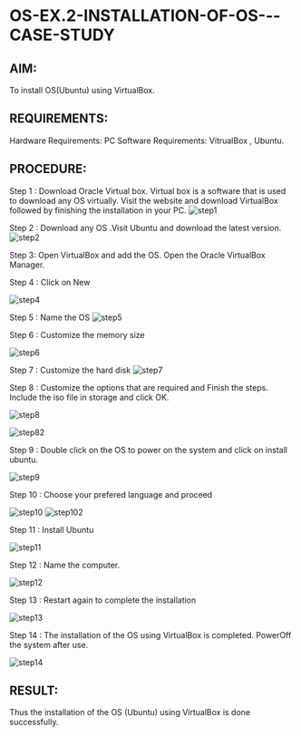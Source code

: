 # OS-EX.2-INSTALLATION-OF-OS---CASE-STUDY

## AIM:
To install OS(Ubuntu) using VirtualBox.
## REQUIREMENTS:
Hardware Requirements: PC
Software Requirements: VitrualBox , Ubuntu.
## PROCEDURE:
Step 1 : Download Oracle Virtual box. Virtual box is a software that is used to download any OS virtually. Visit the website and download VirtualBox followed by finishing the installation in your PC.
![step1](https://github.com/JAYAVARTHAN-P/OS-EX.2-INSTALLATION-OF-OS---CASE-STUDY/assets/121369281/995cb81b-54f4-409b-8836-88ce974f0f42)

Step 2 : Download any OS .Visit Ubuntu and download the latest version.
![step2](https://github.com/JAYAVARTHAN-P/OS-EX.2-INSTALLATION-OF-OS---CASE-STUDY/assets/121369281/5bca4df7-e599-48b9-910d-7ba1c72dd4f0)





Step 3: Open VirtualBox and add the OS. Open the Oracle VirtualBox Manager.


Step 4 : Click on New

![step4](https://github.com/JAYAVARTHAN-P/OS-EX.2-INSTALLATION-OF-OS---CASE-STUDY/assets/121369281/885a8129-72ba-408a-8f41-8a8d49d62d9c)

Step 5 : Name the OS
![step5](https://github.com/JAYAVARTHAN-P/OS-EX.2-INSTALLATION-OF-OS---CASE-STUDY/assets/121369281/3459ea2a-15e2-44e7-ae86-6d923167ff45)




Step 6 : Customize the memory size

![step6](https://github.com/JAYAVARTHAN-P/OS-EX.2-INSTALLATION-OF-OS---CASE-STUDY/assets/121369281/449c4c55-8380-453b-b50e-c129da015ff7)

Step 7 : Customize the hard disk
![step7](https://github.com/JAYAVARTHAN-P/OS-EX.2-INSTALLATION-OF-OS---CASE-STUDY/assets/121369281/e2b0bf10-f8a1-4fb9-9d44-4f865b9ce3c7)






Step 8 : Customize the options that are required and Finish the steps. Include the iso file in storage and click OK.



![step8](https://github.com/JAYAVARTHAN-P/OS-EX.2-INSTALLATION-OF-OS---CASE-STUDY/assets/121369281/17373511-620d-4933-8807-5ac618d0ec26)


![step82](https://github.com/JAYAVARTHAN-P/OS-EX.2-INSTALLATION-OF-OS---CASE-STUDY/assets/121369281/be3acfe5-c2a3-4006-8722-0815f962963f)



Step 9 : Double click on the OS to power on the system and click on install ubuntu.

![step9](https://github.com/JAYAVARTHAN-P/OS-EX.2-INSTALLATION-OF-OS---CASE-STUDY/assets/121369281/ca543f99-e505-4629-8b51-cffe92ec7243)

Step 10 : Choose your prefered language and proceed

![step10](https://github.com/JAYAVARTHAN-P/OS-EX.2-INSTALLATION-OF-OS---CASE-STUDY/assets/121369281/1e9bd265-8b0c-406e-941d-d3e5f83a4327)
![step102](https://github.com/JAYAVARTHAN-P/OS-EX.2-INSTALLATION-OF-OS---CASE-STUDY/assets/121369281/946b17f7-1233-4998-93ac-36753747c531)


Step 11 : Install Ubuntu

![step11](https://github.com/JAYAVARTHAN-P/OS-EX.2-INSTALLATION-OF-OS---CASE-STUDY/assets/121369281/0f190684-a113-41be-8bc1-4980cd5d2ffd)






Step 12 : Name the computer.

![step12](https://github.com/JAYAVARTHAN-P/OS-EX.2-INSTALLATION-OF-OS---CASE-STUDY/assets/121369281/44358ed9-a21f-4642-bc97-20cf0612f25d)

Step 13 : Restart again to complete the installation

![step13](https://github.com/JAYAVARTHAN-P/OS-EX.2-INSTALLATION-OF-OS---CASE-STUDY/assets/121369281/77f47ec5-1111-4173-a473-bbf250510d60)



Step 14 : The installation of the OS using VirtualBox is completed. PowerOff the system after use.

![step14](https://github.com/JAYAVARTHAN-P/OS-EX.2-INSTALLATION-OF-OS---CASE-STUDY/assets/121369281/23508307-bfa5-4987-9c2a-4560953e610a)


## RESULT:
Thus the installation of the OS (Ubuntu) using VirtualBox is done successfully.

